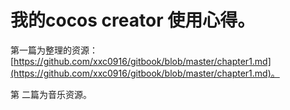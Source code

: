 # 我的cocos creator 使用心得。

第一篇为整理的资源：  [https://github.com/xxc0916/gitbook/blob/master/chapter1.md](https://github.com/xxc0916/gitbook/blob/master/chapter1.md)。

第 二篇为音乐资源。



